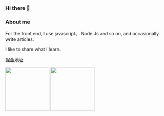 ### Hi there 👋

<!--
**senfish/senfish** is a ✨ _special_ ✨ repository because its `README.md` (this file) appears on your GitHub profile.

Here are some ideas to get you started:

- 🔭 I’m currently working on ...
- 🌱 I’m currently learning ...
- 👯 I’m looking to collaborate on ...
- 🤔 I’m looking for help with ...
- 💬 Ask me about ...
- 📫 How to reach me: ...
- 😄 Pronouns: ...
- ⚡ Fun fact: ...
-->
### About me

For the front end, I use javascript、 Node Js and so on, and occasionally write articles.

I like to share what I learn.

[掘金地址](https://juejin.cn/user/3861140569077950/posts)

<img align="" height="137px" src="https://github-readme-stats.vercel.app/api?username=senfish&hide_title=true&hide_border=true&show_icons=true&include_all_commits=true&line_height=21&theme=merko" />
<img align="" height="137px" src="https://github-readme-stats.vercel.app/api/top-langs/?username=senfish&hide_title=true&hide_border=true&layout=compact&theme=merko" />
